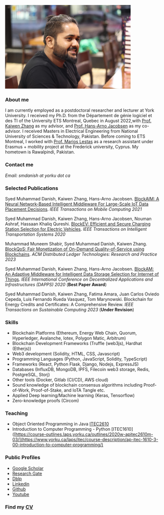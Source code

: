 
<img src="danish.jpg" width="409.6" height="273">

### **About me**
I am currently employed as a postdoctoral researcher and lecturer at York University. I received my Ph.D. from the Département de génie logiciel et des TI of the University ETS Montreal, Quebec in August 2022,with [Prof. Kaiwen Zhang](https://www.etsmtl.ca/en/research/professors/kzhang) as my advisor, and [Prof. Hans-Arno Jacobsen](https://www.ece.utoronto.ca/people/jacobsen-h-a/) as my co-advisor. I received Masters in Electrical Engineering from National University of Sciences & Technology, Pakistan. Before coming to ETS Montreal, I worked with [Prof. Marios Lestas](https://www.linkedin.com/in/marios-lestas-708aa5231/) as a research assistant under Erasmus + mobility project at the Frederick university, Cyprus. My hometown is Rawalpindi, Pakistan.

### **Contact me**

_Email:  smdanish at yorku dot ca_

### **Selected Publications**

Syed Muhammad Danish, Kaiwen Zhang, Hans-Arno Jacobsen. [BlockAIM: A Neural Network-Based Intelligent Middleware For Large-Scale IoT Data Placement Decisions](https://ieeexplore.ieee.org/document/9398554).
_IEEE Transactions on Mobile Computing 2021_

Syed Muhammad Danish, Kaiwen Zhang, Hans-Arno Jacobsen, Nouman Ashraf, Hassaan Khaliq Qureshi. [BlockEV:  Efficient and Secure Charging Station Selection for Electric Vehicles](https://ieeexplore.ieee.org/document/9310692).
_IEEE Transactions on Intelligent Transportation Systems 2020_

Muhammad Muneem Shabir, Syed Muhammad Danish, Kaiwen Zhang. [BlockQoS: Fair Monetization of On-Demand Quality-of-Service using Blockchains](https://dl.acm.org/doi/10.1145/3580284).
_ACM Distributed Ledger Technologies: Research and Practice 2023_

Syed Muhammad Danish, Kaiwen Zhang, Hans-Arno Jacobsen. [BlockAM: An Adaptive Middleware for Intelligent Data Storage Selection for Internet of Things](https://ieeexplore.ieee.org/abstract/document/9126003/).
_IEEE International Conference on Decentralized Applications and Infrastructures (DAPPS) 2020_ (**Best Paper Award**)

Syed Muhammad Danish, Kaiwen Zhang, Fatima Amara, Juan Carlos Oviedo Cepeda, Luis Fernando Rueda Vasquez, Tom Marynowski. Blockchain for Energy Credits and Certificates: A Comprehensive Review.
_IEEE Transactions on Sustainable Computing 2023_ (**Under Revision**)


### **Skills**
- Blockchain Platforms (Ethereum, Energy Web Chain, Quorum, Hyperledger, Avalanche, Iotex, Polygon Matic, Arbitrum)
- Blockchain Development Frameworks (Truffle (web3js), Hardhat (Etherjs))
- Web3 development (Solidity, HTML, CSS, Javascript)
- Programming Languages (Python, JavaScript, Solidity, TypeScript)
- Frameworks (React, Python Flask, Django, Nodejs, ExpressJS)
- Databases (InfluxDB, MongoDB, IPFS, Filecoin web3 storage, Redis, PostgreSQL, Storj)
- Other tools (Docker, Gitlab (CI/CD), AWS cloud)
- Sound knowledge of blockchain consensus algorithms including Proof-of-Work, Proof-of-Stake, and IoTA Tangle etc.
- Applied Deep learning/Machine learning (Keras, Tensorflow)
- Zero-knowledge proofs (Circom)

### **Teaching**
- Object Oriented Programming in Java [ITEC2610](https://course-outlines.laps.yorku.ca/outlines/2020w-apitec2610m-03/)
- Introduction to Computer Programming - Python [ITEC1610]([https://course-outlines.laps.yorku.ca/outlines/2020w-apitec2610m-03/](https://www.yorku.ca/laps/itec/course-description/ap-itec-1610-3-00-introduction-to-computer-programming/)

### **Public Profiles**

- [Google Scholar](https://scholar.google.com.pk/citations?user=OAiYfI8AAAAJ&hl=en)
- [Research Gate](https://www.researchgate.net/profile/Syed_Danish4)
- [Dblp](https://dblp.uni-trier.de/pers/hd/d/Danish:Syed_Muhammad)
- [Linkedin](https://www.linkedin.com/in/syeddanish1992/)
- [Github](https://github.com/syedmuhamaddanish)
- [Youtube](https://www.youtube.com/channel/UC7mE5qkEh8J610BpFmwAZyQ)


### **Find my [CV](https://github.com/syedmuhamaddanish/syedmuhamaddanish.github.io/blob/main/CV.pdf)** 
